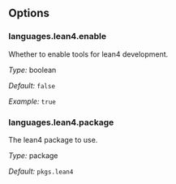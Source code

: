 [comment]: # (Do not edit this file as it is autogenerated. Go to docs/individual-docs if you want to make edits.)


[comment]: # (Please add your documentation on top of this line)

## Options

### languages\.lean4\.enable

Whether to enable tools for lean4 development\.



*Type:*
boolean



*Default:*
` false `



*Example:*
` true `



### languages\.lean4\.package



The lean4 package to use\.



*Type:*
package



*Default:*
` pkgs.lean4 `
